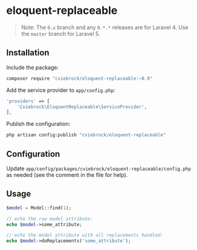 # eloquent-replaceable

> Note: The `0.x` branch and any `0.*.*` releases are for Laravel 4.  Use the `master` branch for Laravel 5.


## Installation

Include the package:

```sh
composer require "cviebrock/eloquent-replaceable:~0.9"
```

Add the service provider to `app/config.php`:

```php
'providers' => [
    'Cviebrock\EloquentReplaceable\ServiceProvider',
],
```

Publish the configuration:

```sh
php artisan config:publish "cviebrock/eloquent-replaceable"
```


## Configuration

Update `app/config/packages/cviebrock/eloquent-replaceable/config.php` as needed (see the comment in the file for help).


## Usage

```php
$model = Model::find(1);

// echo the raw model attribute:
echo $model->some_attribute;

// echo the model attribute with all replacements handled:
echo $model->doReplacements('some_attribute');
```
